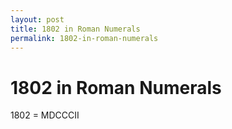 ```yaml
---
layout: post
title: 1802 in Roman Numerals
permalink: 1802-in-roman-numerals
---
```


# 1802 in Roman Numerals

1802 = MDCCCII
